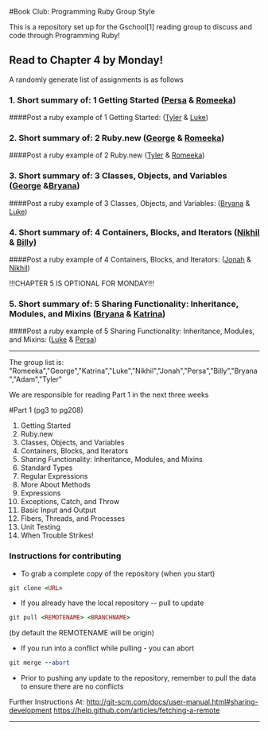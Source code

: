 #Book Club:  Programming Ruby Group Style

This is a repository set up for the Gschool[1] reading group to discuss and code through Programming Ruby!

Read to Chapter 4 by Monday!
----------------------------
A randomly generate list of assignments is as follows

### 1. Short summary of: 1 Getting Started ([Persa](https://github.com/pzula) & [Romeeka](https://github.com/rrgayhart))

####Post a ruby example of 1 Getting Started: ([Tyler](https://github.com/TylerLong86) & [Luke](https://github.com/LukeMartinez))

### 2. Short summary of: 2 Ruby.new ([George](https://github.com/egogrb) & [Romeeka](https://github.com/rrgayhart))

####Post a ruby example of 2 Ruby.new ([Tyler](https://github.com/TylerLong86) & [Romeeka](https://github.com/rrgayhart))

### 3. Short summary of: 3 Classes, Objects, and Variables ([George](https://github.com/egogrb) &[Bryana](https://github.com/BryanaKnight))

####Post a ruby example of 3 Classes, Objects, and Variables:  ([Bryana](https://github.com/BryanaKnight) & [Luke](https://github.com/LukeMartinez))

### 4. Short summary of: 4 Containers, Blocks, and Iterators ([Nikhil](https://github.com/nikhiltaneja) & [Billy](https://github.com/billy22g))

####Post a ruby example of 4 Containers, Blocks, and Iterators: ([Jonah](https://github.com/jonah) & [Nikhil](https://github.com/nikhiltaneja))

!!!CHAPTER 5 IS OPTIONAL FOR MONDAY!!!

### 5. Short summary of: 5 Sharing Functionality: Inheritance, Modules, and Mixins  ([Bryana](https://github.com/BryanaKnight) & [Katrina](https://github.com/MappingKat))
 
####Post a ruby example of 5 Sharing Functionality: Inheritance, Modules, and Mixins:  ([Luke](https://github.com/LukeMartinez) & [Persa](https://github.com/pzula))

----------------------------
The group list is:
"Romeeka","George","Katrina","Luke","Nikhil","Jonah","Persa","Billy","Bryana","Adam","Tyler"

We are responsible for reading Part 1 in the next three weeks

#Part 1 (pg3 to pg208)
1. Getting Started 
2. Ruby.new
3. Classes, Objects, and Variables 
4. Containers, Blocks, and Iterators 
5. Sharing Functionality: Inheritance, Modules, and Mixins
6. Standard Types 
7. Regular Expressions 
8. More About Methods 
9. Expressions 
10. Exceptions, Catch, and Throw 
11. Basic Input and Output 
12. Fibers, Threads, and Processes 
13. Unit Testing 
14. When Trouble Strikes!


### Instructions for contributing
<p></p>

*  To grab a complete copy of the repository (when you start)


```ruby
git clone <URL>
```

* If you already have the local repository -- pull to update

```ruby
git pull <REMOTENAME> <BRANCHNAME>
```
(by default the REMOTENAME will be origin)

*  If you run into a conflict while pulling -  you can abort

```ruby
git merge --abort
```

*  Prior to pushing any update to the repository, remember to pull the data to ensure there are no conflicts

Further Instructions At: 
<http://git-scm.com/docs/user-manual.html#sharing-development>
<https://help.github.com/articles/fetching-a-remote>


----------------------------


